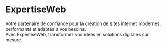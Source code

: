 # ExpertiseWeb

Votre partenaire de confiance pour la création de sites internet modernes, performants et adaptés à vos besoins.  
Avec ExpertiseWeb, transformez vos idées en solutions digitales sur mesure.



